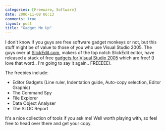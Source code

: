```yaml
---
categories: [Freeware, Software]
date: 2006-11-08 06:13
comments: true
layout: post
title: "Gadget Me Up"
---
```

I don't know if you guys are free software gadget monkeys or not, but this stuff might be of value to those of you who use Visual Studio 2005.  The guys over at <a href="http://www.slickedit.com/" title="SlickEdit" target="_blank">SlickEdit.com</a>, makers of the top notch SlickEdit editor, have released a stack of free <a href="http://www.slickedit.com/content/view/441" title="SlickEdit - SlickEdit Gadgets for Microsoft Visual Studio 2005" target="_blank">gadgets for Visual Studio 2005</a> which are free! (I love that word.. I'm going to say it again.. FREEEEE).

The freebies include:
<ul><li>Editor Gadgets (Line ruler, Indentation guide, Auto-copy selection, Editor Graphic)</li><li>The Command Spy</li><li>File Explorer</li><li>Data Object Analyser</li><li>The SLOC Report</li></ul>It's a nice collection of tools if you ask me! Well worth playing with, so feel free to head over there and get your copy.
